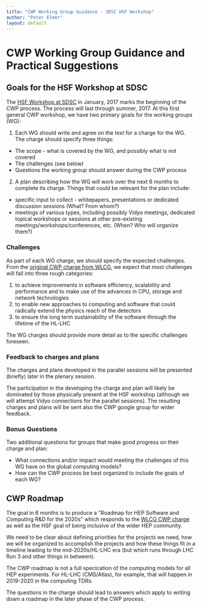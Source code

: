 ```yaml
---
title: "CWP Working Group Guidance - SDSC HSF Workshop"
author: "Peter Elmer"
layout: default
---
```


# CWP Working Group Guidance and Practical Suggestions

## Goals for the HSF Workshop at SDSC

The [HSF Workshop at SDSC](http://indico.cern.ch/event/570249/) in January, 2017 marks the beginning of the CWP process. The process will last through summer, 2017. At this first general CWP workshop, we have two primary goals for the working groups (WG):

1. Each WG should write and agree on the text for a charge for the WG. The charge should specify three things:
  * The scope - what is covered by the WG, and possibly what is not covered
  * The challenges (see below)
  * Questions the working group should answer during the CWP process

2. A plan describing how the WG will work over the next 6 months to complete its charge. Things that could be relevant for the plan include:
  * specific input to collect - whitepapers, presentations or dedicated discussion sessions (What? From whom?)
  * meetings of various types, including possibly Vidyo meetings, dedicated topical workshops or sessions at other pre-existing meetings/workshops/conferences, etc. (When? Who will organize them?)

### Challenges

  As part of each WG charge, we should specify the expected challenges. From the [original CWP charge from WLCG](http://hepsoftwarefoundation.org/assets/CWP-Charge-HSF.pdf), we expect that most challenges will fall into three rough categories:

   1. to achieve improvements in software efficiency, scalability and performance and to make use of the advances in CPU, storage and network technologies
   2. to enable new approaches to computing and software that could radically extend the physics reach of the detectors
   3. to ensure the long term sustainability of the software through the lifetime of the HL-LHC

The WG charges should provide more detail as to the specific challenges foreseen.

### Feedback to charges and plans

The charges and plans developed in the parallel sessions will be presented
(briefly) later in the plenary session.

The participation in the developing the charge and plan will likely
be dominated by those physically present at the HSF workshop (although
we will attempt Vidyo connections for the parallel sessions). The
resulting charges and plans will be sent also the CWP google group
for wider feedback.

### Bonus Questions

  Two additional questions for groups that make good progress on their charge and plan:

  * What connections and/or impact would meeting the challenges of this WG have on the global computing models?
  * How can the CWP process be best organized to include the goals of each WG?

## CWP Roadmap

The goal in 6 months is to produce a "Roadmap for HEP Software and Computing R&D for the 2020s" which responds to the [WLCG CWP charge](http://hepsoftwarefoundation.org/assets/CWP-Charge-HSF.pdf) as well as the HSF goal of being inclusive of the wider HEP community.

We need to be clear about defining priorities for the projects we need, how we will be organized to accomplish the projects and how these things fit in a timeline leading to the mid-2020s/HL-LHC era (but which runs through LHC Run 3 and other things in between).

The CWP roadmap  is not a full specication of the computing models for all HEP experiments. For HL-LHC (CMS/Atlas), for example, that will happen in 2019-2020 in the computing TDRs.

The questions in the charge should lead to answers which apply to writing down a roadmap in the later phase of the CWP process.


